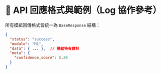 # 📄 API 回應格式與範例（Log 協作參考）

所有模組回傳格式皆統一為 `BaseResponse` 結構：

```json
{
  "status": "success",
  "module": "M1",
  "data": { ... },  // 模組特有資料
  "meta": {
    "confidence_score": 0.85
  }
}
